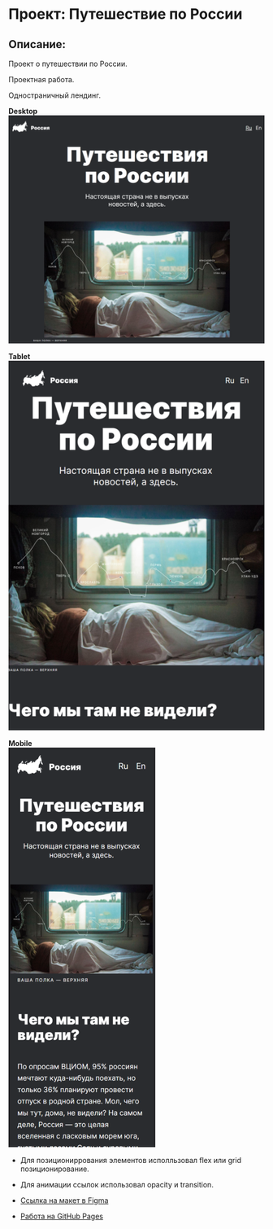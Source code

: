 # Проект: Путешествие по России  

 

## Описание:   
Проект о путешествии по России.

Проектная работа. 

 

Одностраничный лендинг. 

**Desktop**
![Упс, что-то пошло не так](img/Desktop.png)  

**Tablet**  
![Упс, что-то пошло не так](img/Tablet.png)  

**Mobile**  
![Упс, что-то пошло не так](img/Mobile.png)  

 

* Для позициониррования элементов исполльзовал flex или grid позиционирование. 

* Для анимации ссылок использовал opacity и transition. 

* [Ссылка на макет в Figma](https://www.figma.com/file/5S2WSbEFL6awjVWJ0NWL8Q/Sprint-3_-Russia-_-desktop-mobile?node-id=28503%3A0)

* [Работа на GitHub Pages](https://apostaldante.github.io/russian-travel/) 

